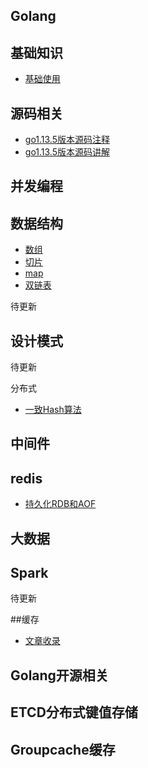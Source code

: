 ## Golang

## 基础知识
- [基础使用](https://github.com/friendlyhank/go-use)

## 源码相关
 - [go1.13.5版本源码注释](https://github.com/friendlyhank/go1.13.5-annotated)
 - [go1.13.5版本源码讲解](https://github.com/friendlyhank/go-source/)

## 并发编程

## 数据结构
- [数组]()
- [切片]()
- [map](https://github.com/friendlyhank/go-use/tree/master/map)
- [双链表](https://github.com/friendlyhank/go-source/blob/master/container/list/list.md)

待更新

## 设计模式

待更新

分布式
- [一致Hash算法](https://github.com/friendlyhank/toBeTopgopher/blob/master/distributed_system/hash一致性算法讲解.md)



## 中间件

## redis
- [持久化RDB和AOF](https://github.com/friendlyhank/toBeTopgopher/blob/master/redis/redis持久化RDB和AOF.md)

## 大数据

## Spark
待更新


##缓存
- [文章收录](https://github.com/friendlyhank/recruit)


## Golang开源相关

## ETCD分布式键值存储
## Groupcache缓存
